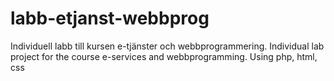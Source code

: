 # labb-etjanst-webbprog
Individuell labb till kursen e-tjänster och webbprogrammering.
Individual lab project for the course e-services and webbprogramming. 
Using php, html, css
